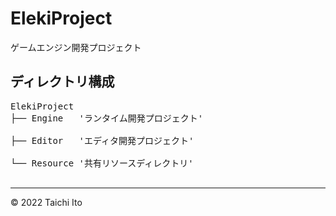 # ElekiProject

ゲームエンジン開発プロジェクト

## ディレクトリ構成
<pre>
ElekiProject
├── Engine   'ランタイム開発プロジェクト' <br>
├── Editor   'エディタ開発プロジェクト'   <br>
└── Resource '共有リソースディレクトリ'   <br>
</pre>

***
© 2022 Taichi Ito
